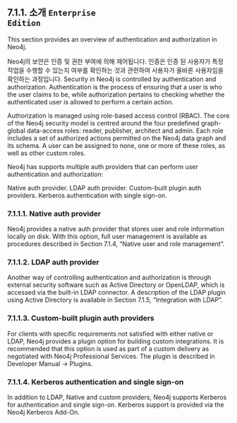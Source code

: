 ## 7.1.1. 소개 <code>Enterprise Edition</code>

This section provides an overview of authentication and authorization in Neo4j.

Neo4j의 보안은 인증 및 권한 부여에 의해 제어됩니다. 인증은 인증 된 사용자가 특정 작업을 수행할 수 있는지 여부를 확인하는 것과 관련하여 사용자가 올바른 사용자임을 확인하는 과정입니다.
Security in Neo4j is controlled by authentication and authorization. Authentication is the process of ensuring that a user is who the user claims to be, while authorization pertains to checking whether the authenticated user is allowed to perform a certain action.

Authorization is managed using role-based access control (RBAC). The core of the Neo4j security model is centred around the four predefined graph-global data-access roles: reader, publisher, architect and admin. Each role includes a set of authorized actions permitted on the Neo4j data graph and its schema. A user can be assigned to none, one or more of these roles, as well as other custom roles.

Neo4j has supports multiple auth providers that can perform user authentication and authorization:

Native auth provider.
LDAP auth provider.
Custom-built plugin auth providers.
Kerberos authentication with single sign-on.

### 7.1.1.1. Native auth provider

Neo4j provides a native auth provider that stores user and role information locally on disk. With this option, full user management is available as procedures described in Section 7.1.4, “Native user and role management”.

### 7.1.1.2. LDAP auth provider

Another way of controlling authentication and authorization is through external security software such as Active Directory or OpenLDAP, which is accessed via the built-in LDAP connector. A description of the LDAP plugin using Active Directory is available in Section 7.1.5, “Integration with LDAP”.

### 7.1.1.3. Custom-built plugin auth providers

For clients with specific requirements not satisfied with either native or LDAP, Neo4j provides a plugin option for building custom integrations. It is recommended that this option is used as part of a custom delivery as negotiated with Neo4j Professional Services. The plugin is described in Developer Manual → Plugins.

### 7.1.1.4. Kerberos authentication and single sign-on

In addition to LDAP, Native and custom providers, Neo4j supports Kerberos for authentication and single sign-on. Kerberos support is provided via the Neo4j Kerberos Add-On.
